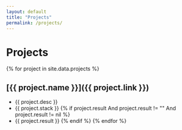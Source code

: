 ```yaml
---
layout: default
title: "Projects"
permalink: /projects/
---
```


# Projects

{% for project in site.data.projects %}
## [{{ project.name }}]({{ project.link }})
- {{ project.desc }}
- {{ project.stack }}
{% if project.result And project.result != "" And project.result != nil %}
- {{ project.result }}
{% endif %}
{% endfor %}
